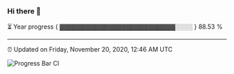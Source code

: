 ### Hi there 👋

⏳ Year progress { ▓▓▓▓▓▓▓▓▓▓▓▓▓▓▓▓▓▓▓▓▓▓▓▓▓▓░░░░ } 88.53 %

---

⏰ Updated on Friday, November 20, 2020, 12:46 AM UTC

![Progress Bar CI](https://github.com/arthurbuhl/arthurbuhl/workflows/Progress%20Bar%20CI/badge.svg)
